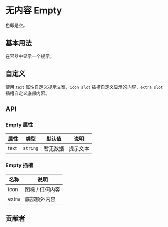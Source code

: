 # 无内容 Empty
色即是空。


## 基本用法
在容器中显示一个提示。
<demo src="./src/empty/basic.vue"/>


## 自定义
使用 `text` 属性自定义提示文案，`icon slot` 插槽自定义显示的内容，`extra slot` 插槽自定义底部内容。
<demo src="./src/empty/custom.vue"/>



## API

### Empty 属性
| 属性 | 类型 | 默认值 | 说明 |
| --- | --- | --- | --- |
| text | `string` | 暂无数据 | 提示文本 |

### Empty 插槽
| 名称 | 说明 |
| --- | --- |
| icon | 图标 / 任何内容 |
| extra | 底部额外内容 |

## 贡献者
<member></member>